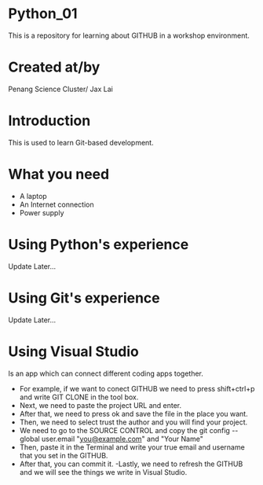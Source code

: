 # Python_01
This is a repository for learning about GITHUB in a workshop environment. 

#                      Created at/by
Penang Science Cluster/ Jax Lai

#                      Introduction
This is used to learn Git-based development.

# What you need
- A laptop
- An Internet connection
- Power supply

# Using Python's experience
Update Later...

# Using Git's experience
Update Later...

# Using Visual Studio
Is an app which can connect different coding apps together. 
- For example, if we want to conect GITHUB we need to press shift+ctrl+p and write GIT CLONE in the tool box.
- Next, we need to paste the project URL and enter. 
- After that, we need to press ok and save the file in the place you want.
- Then, we need to select trust the author and you will find your project.
- We need to go to the SOURCE CONTROL and copy the git config --global user.email "you@example.com" and "Your Name" 
- Then, paste it in the Terminal and write your true email and username that you set in the GITHUB.
- After that, you can commit it.
-Lastly, we need to refresh the GITHUB and we will see the things we write in Visual Studio.
